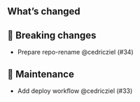 ## What’s changed

## 🚨 Breaking changes

- Prepare repo-rename @cedricziel (#34)

## 🧰 Maintenance

- Add deploy workflow @cedricziel (#33)
